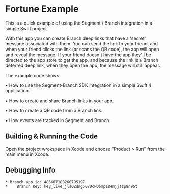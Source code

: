 # Fortune Example

This is a quick example of using the Segment / Branch integration  in a simple Swift project.

With this app you can create Branch deep links that have a 'secret' message associated with them. You can send the link to your friend, and when your friend clicks the link (or scans the QR code), the app will open and reveal the message. If your friend doesn't have the app they'll be directed to the app store to get the app, and because the link is a Branch deferred deep link, when they open the app, the message will still appear.

The example code shows:

• How to use the Segment-Branch SDK integration in a simple Swift 4 application.

• How to create and share Branch links in your app.

• How to create a QR code from a Branch link.

• How events are tracked in Segment and Branch.


## Building & Running the Code

Open the project wrokspace in Xcode and choose "Product > Run" from the main menu in Xcode.

## Debugging Info

```
* Branch app_id: 486667108260795197 
*    Branch Key: key_live_jlsOZdng507DcPObmp184mjjtzp8n95t
```
